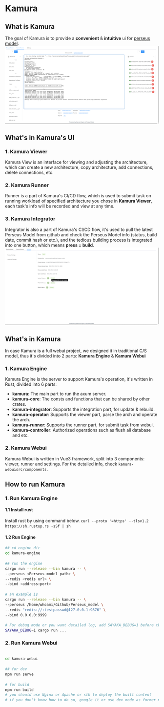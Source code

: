 # Kamura

## What is Kamura
The goal of Kamura is to provide a **convenient** & **intuitive** ui for [perseus model](https://github.com/YouqiXia/Perseus_model).
![ui-example](./assets/ui-example.png)

## What's in Kamura's UI
### 1. Kamura Viewer
Kamura View is an interface for viewing and adjusting the architecture, which can create a new architecture, copy architecture, add connections, delete connections, etc.

### 2. Kamura Runner
Runner is a part of Kamura's CI/CD flow, which is used to submit task on running workload of specified architecture you chose in **Kamura Viewer**, each task's info will be recorded and view at any time.

### 3. Kamura Integrator
Integrator is also a part of Kamura's CI/CD flow, it's used to pull the latest Perseus Model from github and check the Perseus Model info (status, build date, commit hash or etc.), and the tedious building process is integrated into one button, which means **press = build**.
![integrator](./assets/integrator.png)

## What's in Kamura
In case Kamura is a full webui project, we designed it in traditional C/S model, thus it's divided into 2 parts: **Kamura Engine** & **Kamura Webui**
### 1. Kamura Engine
Kamura Engine is the server to support Kamura's operation, it's written in Rust, divided into 6 parts:
- **kamura**: The main part to run the axum server.
- **kamura-core**: The consts and functions that can be shared by other crates.
- **kamura-integrator**: Supports the integration part, for update & rebuild.
- **kamura-operator**: Supports the viewer part, parse the arch and operate the arch.
- **kamura-runner**: Supports the runner part, for submit task from webui.
- **kamura-controller**: Authorized operations such as flush all database and etc.

### 2. Kamura Webui
Kamura Webui is written in Vue3 framework, split into 3 components: viewer, runner and settings. For the detailed info, check `kamura-webuisrc/components`.

## How to run Kamura
### 1. Run Kamura Engine
#### 1.1 Install rust
Install rust by using command below.
`curl --proto '=https' --tlsv1.2 https://sh.rustup.rs -sSf | sh`

#### 1.2 Run Engine
```sh
## cd engine dir
cd kamura-engine

## run the engine
cargo run --release --bin kamura -- \
--perseus <Perseus model path> \
--redis <redis url> \
--bind <address:port>

# an example is
cargo run --release --bin kamura -- \
--perseus /home/whoami/Github/Perseus_model \
--redis "redis://:testpasswd@127.0.0.1:9876" \
--bind 0.0.0.0:9999

# For debug mode or you want detailed log, add SAYAKA_DEBUG=1 before the command:
SAYAKA_DEBUG=1 cargo run ...
```

### 2. Run Kamura Webui
```sh

cd kamura-webui

## for dev
npm run serve

# for build
npm run build
# you should use Nginx or Apache or sth to deploy the built content
# if you don't know how to do so, google it or use dev mode as former mentioned
```